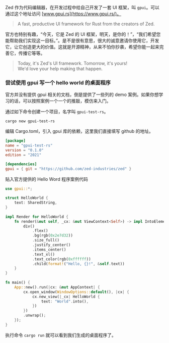 
Zed 作为代码编辑器，在开发过程中给自己开发了一套 UI 框架，叫 `gpui`。可以通过这个地址访问 [www.gpui.rs](https://www.gpui.rs/)。

> A fast, productive UI framework for Rust from the creators of Zed.

官方也特别有趣，“今天，它是 Zed 的 UI 框架，明天，是你的！”，“我们希望您能帮助我们实现这一目标。”。是不是很有意思，很大的诚意邀请你使用它，开发它，让它创造更大的价值。这就是开源精神，从来不怕你抄袭，希望你能一起来完善它，传播它等等。

> Today, it's Zed's UI framework. Tomorrow, it's yours!  
> We'd love your help making that happen.

### 尝试使用 gpui 写一个 hello world 的桌面程序

官方并没有提供 gpui 相关的文档，倒是提供了一些列的 demo 案例。如果你想学习的话，可以按照案例一个一个的推敲，模仿来入门。

通过如下命令创建一个项目，名字叫 `gpui-test-rs`。
```
cargo new gpui-test-rs
```

编辑 Cargo.toml，引入 gpui 库的依赖，这里我们直接填写 github 的地址。
```toml
[package]
name = "gpui-test-rs"
version = "0.1.0"
edition = "2021"

[dependencies]
gpui = { git = "https://github.com/zed-industries/zed" }
```

贴入官方提供的 Hello Word 程序案例代码

```rust
use gpui::*;
 
struct HelloWorld {
    text: SharedString,
}
 
impl Render for HelloWorld {
    fn render(&mut self, _cx: &mut ViewContext<Self>) -> impl IntoElement {
        div()
            .flex()
            .bg(rgb(0x2e7d32))
            .size_full()
            .justify_center()
            .items_center()
            .text_xl()
            .text_color(rgb(0xffffff))
            .child(format!("Hello, {}!", &self.text))
    }
}
 
fn main() {
    App::new().run(|cx: &mut AppContext| {
        cx.open_window(WindowOptions::default(), |cx| {
            cx.new_view(|_cx| HelloWorld {
                text: "World".into(),
            })
        })
        .unwrap();
    });
}
```

执行命令 `cargo run` 就可以看到我们生成的桌面程序了。